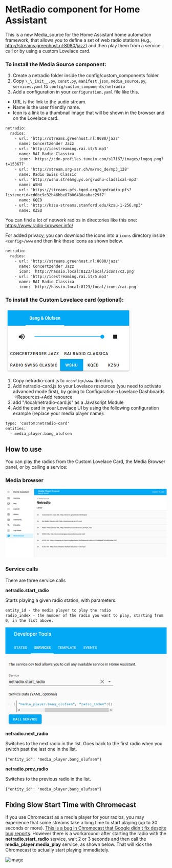 # NetRadio component for Home Assistant

This is a new Media_source for the Home Assistant home automation framework, that allows you to define a set of web radio stations (e.g., http://streams.greenhost.nl:8080/jazz) and then play them from a service call or by using a custom Lovelace card.


### To install the Media Source component:
1. Create a netradio folder inside the config/custom_components folder
2. Copy `\_\_init__.py`, `const.py`, `manifest.json`, `media_source.py`, `services.yaml` to `config/custom_components/netradio`
3. Add a configuration in your `configuration.yaml` file like this. 
* URL is the link to the audio stream. 
* Name is the user friendly name. 
* Icon is a link to a thumbnail image that will be shown in the browser and on the Lovelace card.

```
netradio:
  radios: 
    - url: 'http://streams.greenhost.nl:8080/jazz'
      name: Concertzender Jazz
    - url: 'http://icestreaming.rai.it/5.mp3'
      name: RAI Radio Classica
      icon: 'https://cdn-profiles.tunein.com/s17167/images/logoq.png?t=153677'
    - url: 'http://stream.srg-ssr.ch/m/rsc_de/mp3_128'
      name: Radio Swiss Classic
    - url: 'http://wshu.streamguys.org/wshu-classical-mp3'
      name: WSHU
    - url: 'https://streams-pfs.kqed.org/kqedradio-pfs?listenerid=cd0bc9c32b46bbe87b06480cabac29f7'
      name: KQED
    - url: 'http://kzsu-streams.stanford.edu/kzsu-1-256.mp3'
      name: KZSU
```  

You can find a lot of network radios in directories like this one: https://www.radio-browser.info/

For added privacy, you can download the icons into a `icons` directory inside `<config>/www` and then link those icons as shown below.

```
netradio:
  radios: 
    - url: 'http://streams.greenhost.nl:8080/jazz'
      name: Concertzender Jazz
      icon: 'http://hassio.local:8123/local/icons/cz.png'
    - url: 'http://icestreaming.rai.it/5.mp3'
      name: RAI Radio Classica
      icon: 'http://hassio.local:8123/local/icons/rai.png'
```


### To install the Custom Lovelace card (optional):

![Card Screenshot](./screenshot.png)

1. Copy netradio-card.js to `<config>/www` directory
2. Add netradio-card.js to your Lovelace resources (you need to activate advanced mode first), by going to Configuration->Lovelace Dashboards ->Resources->Add resource
3. add "/local/netradio-card.js" as a Javascript Module
4. Add the card in your Lovelace UI by using the following configuration example (replace your media player name):
  
```
type: 'custom:netradio-card'
entities:
  - media_player.bang_olufsen
```


## How to use

You can play the radios from the Custom Lovelace Card, the Media Browser panel, or by calling a service:

### Media browser
![Media Browser Screenshot](./media-browser-screenshot.png)


### Service calls

There are three service calls

__netradio.start_radio__

Starts playing a given radio station, with parameters:

```
entity_id - the media player to play the radio
radio_index - the number of the radio you want to play, starting from 0, in the list above.
```

![Service Call Screenshot](./service-screenshot.png)



__netradio.next_radio__

Switches to the next radio in the list. Goes back to the first radio when you switch past the last one in the list.

`{"entity_id": "media_player.bang_olufsen"}`


__netradio.prev_radio__

Switches to the previous radio in the list.

`{"entity_id": "media_player.bang_olufsen"}`


## Fixing Slow Start Time with Chromecast

If you use Chromecast as a media player for your radios, you may experience that some streams take a long time to start playing (up to 30 seconds or more). [This is a bug in Chromecast that Google didn't fix despite bug reports](https://stackoverflow.com/questions/52504992/google-cast-slow-for-some-streams). However there is a workaround: after starting the radio with the __netradio.start_radio__ service, wait 2 or 3 seconds and then call the __media_player.media_play__ service, as shown below. That will kick the Chromecast to actually start playing immediately.

![image](https://user-images.githubusercontent.com/60585229/112392340-746a6b80-8cb6-11eb-8d86-0ed1545e338e.png)


